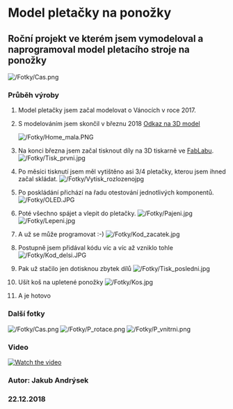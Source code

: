 

# Model pletačky na ponožky

## Roční projekt ve kterém jsem vymodeloval a naprogramoval model pletacího stroje na ponožky

![/Fotky/Cas.png](/Fotky/Cas.png)

### Průběh výroby

1. Model pletačky jsem začal modelovat o Vánocích v roce 2017. 

2. S modelováním jsem skončil v březnu 2018 [Odkaz na 3D model](https://workbench.grabcad.com/workbench/projects/gchwamHRxXF6Vy5aJGLRdID5SH9QymRXI5JiBAAqs7ZT38#/space/gchvaLnyfD6r6Hxe0bt5N4Y4Xl-FaUrxGMuVTlzO3QPjRB/link/1630928)

	 ![/Fotky/Home_mala.PNG](/Fotky/Home_mala.PNG)

 

3. Na konci března jsem začal tisknout díly na 3D tiskarně ve [FabLabu](https://www.fablabbrno.cz/).
	![/Fotky/Tisk_prvni.jpg](/Fotky/Tisk_prvni.jpg)
4. Po měsíci tisknutí jsem měl vytištěno asi 3/4 pletačky, kterou jsem ihned začal skládat.
	![/Fotky/Vytisk_rozlozenojpg](/Fotky/Vytisk_rozlozeno.jpg)
5. Po poskládání přichází na řadu otestování jednotlivých komponentů.
	![/Fotky/OLED.JPG](/Fotky/OLED.JPG)
6. Poté všechno spájet a vlepit do pletačky.
	![/Fotky/Pajeni.jpg](/Fotky/Pajeni.jpg)
	![/Fotky/Lepeni.jpg](/Fotky/Lepeni.jpg)
7. A už se může programovat :-)
	![/Fotky/Kod_zacatek.jpg](/Fotky/Kod_zacatek.jpg)
8. Postupně jsem přidával kódu víc a víc až vzniklo tohle
	![/Fotky/Kod_delsi.JPG](/Fotky/Kod_delsi.JPG)
9. Pak už stačilo jen dotisknou zbytek dílů 
	 ![/Fotky/Tisk_posledni.jpg](/Fotky/Tisk_posledni.jpg)
10. Ušít koš na upletené ponožky
	![/Fotky/Kos.jpg](/Fotky/Kos.jpg)

11. A je hotovo

### Další fotky
![/Fotky/Cas.png](/Fotky/Cas.png)
![/Fotky/P_rotace.png](/Fotky/P_rotace.png)
![/Fotky/P_vnitrni.png](/Fotky/P_vnitrni.png)

### Video
[![Watch the video](/Fotky/Ange_logo.jpg)](https://photos.google.com/share/AF1QipPf2oop6pGB2L_BISxVp6hN9wAGHu7s1NGHFrLQgZVNHJF-ZoMhBWx2OzkWOJbZqQ/photo/AF1QipM0H9STEbF3u05I--geT6c9mtoL0onRnDFkZbWt?key=dU80T0hYa1ZwckdHZ2JRQUMtY3ZfTF9LR1JyTEVR)

### Autor: Jakub Andrýsek
### 22.12.2018

	 

